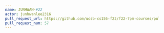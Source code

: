 ```yaml
---
name: JUNHWAN-#22
actor: junhwanlee2316
pull_request_url: https://github.com/ucsb-cs156-f22/f22-7pm-courses/pull/57
pull_request_num: 57
---
```

